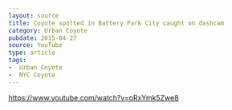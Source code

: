 ```yaml
---
layout: source
title: Coyote spotted in Battery Park City caught on dashcam
category: Urban Coyote
pubdate: 2015-04-27
source: YouTube
type: article
tags:
-  Urban Coyote
-  NYC Coyote
---
```

https://www.youtube.com/watch?v=oRxYmk5Zwe8
